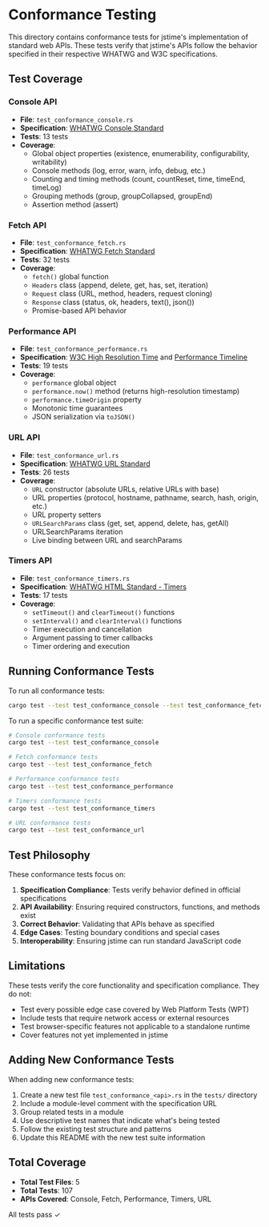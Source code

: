 # Conformance Testing

This directory contains conformance tests for jstime's implementation of standard web APIs. These tests verify that jstime's APIs follow the behavior specified in their respective WHATWG and W3C specifications.

## Test Coverage

### Console API
- **File**: `test_conformance_console.rs`
- **Specification**: [WHATWG Console Standard](https://console.spec.whatwg.org/)
- **Tests**: 13 tests
- **Coverage**:
  - Global object properties (existence, enumerability, configurability, writability)
  - Console methods (log, error, warn, info, debug, etc.)
  - Counting and timing methods (count, countReset, time, timeEnd, timeLog)
  - Grouping methods (group, groupCollapsed, groupEnd)
  - Assertion method (assert)

### Fetch API
- **File**: `test_conformance_fetch.rs`
- **Specification**: [WHATWG Fetch Standard](https://fetch.spec.whatwg.org/)
- **Tests**: 32 tests
- **Coverage**:
  - `fetch()` global function
  - `Headers` class (append, delete, get, has, set, iteration)
  - `Request` class (URL, method, headers, request cloning)
  - `Response` class (status, ok, headers, text(), json())
  - Promise-based API behavior

### Performance API
- **File**: `test_conformance_performance.rs`
- **Specification**: [W3C High Resolution Time](https://w3c.github.io/hr-time/) and [Performance Timeline](https://w3c.github.io/performance-timeline/)
- **Tests**: 19 tests
- **Coverage**:
  - `performance` global object
  - `performance.now()` method (returns high-resolution timestamp)
  - `performance.timeOrigin` property
  - Monotonic time guarantees
  - JSON serialization via `toJSON()`

### URL API
- **File**: `test_conformance_url.rs`
- **Specification**: [WHATWG URL Standard](https://url.spec.whatwg.org/)
- **Tests**: 26 tests
- **Coverage**:
  - `URL` constructor (absolute URLs, relative URLs with base)
  - URL properties (protocol, hostname, pathname, search, hash, origin, etc.)
  - URL property setters
  - `URLSearchParams` class (get, set, append, delete, has, getAll)
  - URLSearchParams iteration
  - Live binding between URL and searchParams

### Timers API
- **File**: `test_conformance_timers.rs`
- **Specification**: [WHATWG HTML Standard - Timers](https://html.spec.whatwg.org/multipage/timers-and-user-prompts.html)
- **Tests**: 17 tests
- **Coverage**:
  - `setTimeout()` and `clearTimeout()` functions
  - `setInterval()` and `clearInterval()` functions
  - Timer execution and cancellation
  - Argument passing to timer callbacks
  - Timer ordering and execution

## Running Conformance Tests

To run all conformance tests:

```bash
cargo test --test test_conformance_console --test test_conformance_fetch --test test_conformance_performance --test test_conformance_timers --test test_conformance_url
```

To run a specific conformance test suite:

```bash
# Console conformance tests
cargo test --test test_conformance_console

# Fetch conformance tests
cargo test --test test_conformance_fetch

# Performance conformance tests
cargo test --test test_conformance_performance

# Timers conformance tests
cargo test --test test_conformance_timers

# URL conformance tests
cargo test --test test_conformance_url
```

## Test Philosophy

These conformance tests focus on:

1. **Specification Compliance**: Tests verify behavior defined in official specifications
2. **API Availability**: Ensuring required constructors, functions, and methods exist
3. **Correct Behavior**: Validating that APIs behave as specified
4. **Edge Cases**: Testing boundary conditions and special cases
5. **Interoperability**: Ensuring jstime can run standard JavaScript code

## Limitations

These tests verify the core functionality and specification compliance. They do not:

- Test every possible edge case covered by Web Platform Tests (WPT)
- Include tests that require network access or external resources
- Test browser-specific features not applicable to a standalone runtime
- Cover features not yet implemented in jstime

## Adding New Conformance Tests

When adding new conformance tests:

1. Create a new test file `test_conformance_<api>.rs` in the `tests/` directory
2. Include a module-level comment with the specification URL
3. Group related tests in a module
4. Use descriptive test names that indicate what's being tested
5. Follow the existing test structure and patterns
6. Update this README with the new test suite information

## Total Coverage

- **Total Test Files**: 5
- **Total Tests**: 107
- **APIs Covered**: Console, Fetch, Performance, Timers, URL

All tests pass ✓
